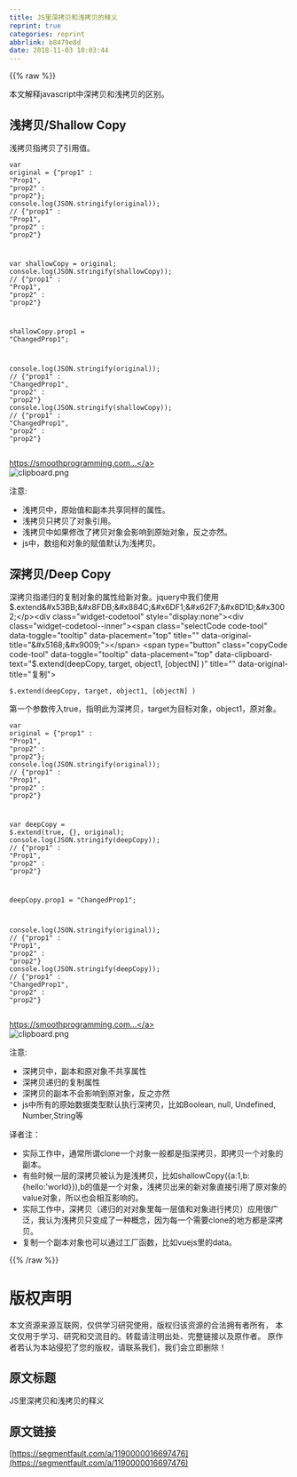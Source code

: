 ```yaml
---
title: JS里深拷贝和浅拷贝的释义
reprint: true
categories: reprint
abbrlink: b8479e8d
date: 2018-11-03 10:03:44
---
```


{{% raw %}}
<p>&#x672C;&#x6587;&#x89E3;&#x91CA;javascript&#x4E2D;&#x6DF1;&#x62F7;&#x8D1D;&#x548C;&#x6D45;&#x62F7;&#x8D1D;&#x7684;&#x533A;&#x522B;&#x3002;</p><h2 id="articleHeader0">&#x6D45;&#x62F7;&#x8D1D;/Shallow Copy</h2><p>&#x6D45;&#x62F7;&#x8D1D;&#x6307;&#x62F7;&#x8D1D;&#x4E86;&#x5F15;&#x7528;&#x503C;&#x3002;</p><div class="widget-codetool" style="display:none"><div class="widget-codetool--inner"><span class="selectCode code-tool" data-toggle="tooltip" data-placement="top" title="" data-original-title="&#x5168;&#x9009;"></span> <span type="button" class="copyCode code-tool" data-toggle="tooltip" data-placement="top" data-clipboard-text="var original = {&quot;prop1&quot; : &quot;Prop1&quot;, &quot;prop2&quot; : &quot;prop2&quot;};
console.log(JSON.stringify(original));
// {&quot;prop1&quot; : &quot;Prop1&quot;, &quot;prop2&quot; : &quot;prop2&quot;}

var shallowCopy = original;
console.log(JSON.stringify(shallowCopy));
// {&quot;prop1&quot; : &quot;Prop1&quot;, &quot;prop2&quot; : &quot;prop2&quot;}

shallowCopy.prop1 = &quot;ChangedProp1&quot;;

console.log(JSON.stringify(original));
// {&quot;prop1&quot; : &quot;ChangedProp1&quot;, &quot;prop2&quot; : &quot;prop2&quot;}
console.log(JSON.stringify(shallowCopy));
// {&quot;prop1&quot; : &quot;ChangedProp1&quot;, &quot;prop2&quot; : &quot;prop2&quot;}" title="" data-original-title="&#x590D;&#x5236;"></span> <span type="button" class="saveToNote code-tool" data-toggle="tooltip" data-placement="top" title="" data-original-title="&#x653E;&#x8FDB;&#x7B14;&#x8BB0;"></span></div></div><pre class="hljs maxima"><code><span class="hljs-built_in">var</span> original = {<span class="hljs-string">&quot;prop1&quot;</span> : <span class="hljs-string">&quot;Prop1&quot;</span>, <span class="hljs-string">&quot;prop2&quot;</span> : <span class="hljs-string">&quot;prop2&quot;</span>};
console.<span class="hljs-built_in">log</span>(JSON.stringify(original));
// {<span class="hljs-string">&quot;prop1&quot;</span> : <span class="hljs-string">&quot;Prop1&quot;</span>, <span class="hljs-string">&quot;prop2&quot;</span> : <span class="hljs-string">&quot;prop2&quot;</span>}

<span class="hljs-built_in">var</span> shallowCopy = original;
console.<span class="hljs-built_in">log</span>(JSON.stringify(shallowCopy));
// {<span class="hljs-string">&quot;prop1&quot;</span> : <span class="hljs-string">&quot;Prop1&quot;</span>, <span class="hljs-string">&quot;prop2&quot;</span> : <span class="hljs-string">&quot;prop2&quot;</span>}

shallowCopy.prop1 = <span class="hljs-string">&quot;ChangedProp1&quot;</span>;

console.<span class="hljs-built_in">log</span>(JSON.stringify(original));
// {<span class="hljs-string">&quot;prop1&quot;</span> : <span class="hljs-string">&quot;ChangedProp1&quot;</span>, <span class="hljs-string">&quot;prop2&quot;</span> : <span class="hljs-string">&quot;prop2&quot;</span>}
console.<span class="hljs-built_in">log</span>(JSON.stringify(shallowCopy));
// {<span class="hljs-string">&quot;prop1&quot;</span> : <span class="hljs-string">&quot;ChangedProp1&quot;</span>, <span class="hljs-string">&quot;prop2&quot;</span> : <span class="hljs-string">&quot;prop2&quot;</span>}</code></pre><p><a href="https://smoothprogramming.com/wp-content/uploads/ShallowCopy.png" rel="nofollow noreferrer" target="_blank">https://smoothprogramming.com...</a><br><span class="img-wrap"><img data-src="/img/bVbidR4?w=640&amp;h=480" src="https://static.alili.tech/img/bVbidR4?w=640&amp;h=480" alt="clipboard.png" title="clipboard.png" style="cursor:pointer;display:inline"></span></p><p>&#x6CE8;&#x610F;:</p><ul><li>&#x6D45;&#x62F7;&#x8D1D;&#x4E2D;&#xFF0C;&#x539F;&#x59CB;&#x503C;&#x548C;&#x526F;&#x672C;&#x5171;&#x4EAB;&#x540C;&#x6837;&#x7684;&#x5C5E;&#x6027;&#x3002;</li><li>&#x6D45;&#x62F7;&#x8D1D;&#x53EA;&#x62F7;&#x8D1D;&#x4E86;&#x5BF9;&#x8C61;&#x5F15;&#x7528;&#x3002;</li><li>&#x6D45;&#x62F7;&#x8D1D;&#x4E2D;&#x5982;&#x679C;&#x4FEE;&#x6539;&#x4E86;&#x62F7;&#x8D1D;&#x5BF9;&#x8C61;&#x4F1A;&#x5F71;&#x54CD;&#x5230;&#x539F;&#x59CB;&#x5BF9;&#x8C61;&#xFF0C;&#x53CD;&#x4E4B;&#x4EA6;&#x7136;&#x3002;</li><li>js&#x4E2D;&#xFF0C;&#x6570;&#x7EC4;&#x548C;&#x5BF9;&#x8C61;&#x7684;&#x8D4B;&#x503C;&#x9ED8;&#x8BA4;&#x4E3A;&#x6D45;&#x62F7;&#x8D1D;&#x3002;</li></ul><h2 id="articleHeader1">&#x6DF1;&#x62F7;&#x8D1D;/Deep Copy</h2><p>&#x6DF1;&#x62F7;&#x8D1D;&#x6307;&#x9012;&#x5F52;&#x7684;&#x590D;&#x5236;&#x5BF9;&#x8C61;&#x7684;&#x5C5E;&#x6027;&#x7ED9;&#x65B0;&#x5BF9;&#x8C61;&#x3002;jquery&#x4E2D;&#x6211;&#x4EEC;&#x4F7F;&#x7528;$.extend&#x53BB;&#x8FDB;&#x884C;&#x6DF1;&#x62F7;&#x8D1D;&#x3002;</p><div class="widget-codetool" style="display:none"><div class="widget-codetool--inner"><span class="selectCode code-tool" data-toggle="tooltip" data-placement="top" title="" data-original-title="&#x5168;&#x9009;"></span> <span type="button" class="copyCode code-tool" data-toggle="tooltip" data-placement="top" data-clipboard-text="$.extend(deepCopy, target, object1, [objectN] )" title="" data-original-title="&#x590D;&#x5236;"></span> <span type="button" class="saveToNote code-tool" data-toggle="tooltip" data-placement="top" title="" data-original-title="&#x653E;&#x8FDB;&#x7B14;&#x8BB0;"></span></div></div><pre class="hljs accesslog"><code style="word-break:break-word;white-space:initial">$.extend(deepCopy, target, object1, <span class="hljs-string">[objectN]</span> )</code></pre><p>&#x7B2C;&#x4E00;&#x4E2A;&#x53C2;&#x6570;&#x4F20;&#x5165;true&#xFF0C;&#x6307;&#x660E;&#x6B64;&#x4E3A;&#x6DF1;&#x62F7;&#x8D1D;&#xFF0C;target&#x4E3A;&#x76EE;&#x6807;&#x5BF9;&#x8C61;&#xFF0C;object1&#xFF0C;&#x539F;&#x5BF9;&#x8C61;&#x3002;</p><div class="widget-codetool" style="display:none"><div class="widget-codetool--inner"><span class="selectCode code-tool" data-toggle="tooltip" data-placement="top" title="" data-original-title="&#x5168;&#x9009;"></span> <span type="button" class="copyCode code-tool" data-toggle="tooltip" data-placement="top" data-clipboard-text="var original = {&quot;prop1&quot; : &quot;Prop1&quot;, &quot;prop2&quot; : &quot;prop2&quot;};
console.log(JSON.stringify(original));
// {&quot;prop1&quot; : &quot;Prop1&quot;, &quot;prop2&quot; : &quot;prop2&quot;}

var deepCopy = $.extend(true, {}, original);
console.log(JSON.stringify(deepCopy));
// {&quot;prop1&quot; : &quot;Prop1&quot;, &quot;prop2&quot; : &quot;prop2&quot;}

deepCopy.prop1 = &quot;ChangedProp1&quot;;

console.log(JSON.stringify(original));
// {&quot;prop1&quot; : &quot;Prop1&quot;, &quot;prop2&quot; : &quot;prop2&quot;}
console.log(JSON.stringify(deepCopy));
// {&quot;prop1&quot; : &quot;ChangedProp1&quot;, &quot;prop2&quot; : &quot;prop2&quot;}
" title="" data-original-title="&#x590D;&#x5236;"></span> <span type="button" class="saveToNote code-tool" data-toggle="tooltip" data-placement="top" title="" data-original-title="&#x653E;&#x8FDB;&#x7B14;&#x8BB0;"></span></div></div><pre class="hljs maxima"><code><span class="hljs-built_in">var</span> original = {<span class="hljs-string">&quot;prop1&quot;</span> : <span class="hljs-string">&quot;Prop1&quot;</span>, <span class="hljs-string">&quot;prop2&quot;</span> : <span class="hljs-string">&quot;prop2&quot;</span>};
console.<span class="hljs-built_in">log</span>(JSON.stringify(original));
// {<span class="hljs-string">&quot;prop1&quot;</span> : <span class="hljs-string">&quot;Prop1&quot;</span>, <span class="hljs-string">&quot;prop2&quot;</span> : <span class="hljs-string">&quot;prop2&quot;</span>}

<span class="hljs-built_in">var</span> deepCopy = $.extend(<span class="hljs-literal">true</span>, {}, original);
console.<span class="hljs-built_in">log</span>(JSON.stringify(deepCopy));
// {<span class="hljs-string">&quot;prop1&quot;</span> : <span class="hljs-string">&quot;Prop1&quot;</span>, <span class="hljs-string">&quot;prop2&quot;</span> : <span class="hljs-string">&quot;prop2&quot;</span>}

deepCopy.prop1 = <span class="hljs-string">&quot;ChangedProp1&quot;</span>;

console.<span class="hljs-built_in">log</span>(JSON.stringify(original));
// {<span class="hljs-string">&quot;prop1&quot;</span> : <span class="hljs-string">&quot;Prop1&quot;</span>, <span class="hljs-string">&quot;prop2&quot;</span> : <span class="hljs-string">&quot;prop2&quot;</span>}
console.<span class="hljs-built_in">log</span>(JSON.stringify(deepCopy));
// {<span class="hljs-string">&quot;prop1&quot;</span> : <span class="hljs-string">&quot;ChangedProp1&quot;</span>, <span class="hljs-string">&quot;prop2&quot;</span> : <span class="hljs-string">&quot;prop2&quot;</span>}
</code></pre><p><a href="https://smoothprogramming.com/wp-content/uploads/DeepCopy.png" rel="nofollow noreferrer" target="_blank">https://smoothprogramming.com...</a><br><span class="img-wrap"><img data-src="/img/bVbidWf?w=640&amp;h=480" src="https://static.alili.tech/img/bVbidWf?w=640&amp;h=480" alt="clipboard.png" title="clipboard.png" style="cursor:pointer;display:inline"></span></p><p>&#x6CE8;&#x610F;:</p><ul><li>&#x6DF1;&#x62F7;&#x8D1D;&#x4E2D;&#xFF0C;&#x526F;&#x672C;&#x548C;&#x539F;&#x5BF9;&#x8C61;&#x4E0D;&#x5171;&#x4EAB;&#x5C5E;&#x6027;</li><li>&#x6DF1;&#x62F7;&#x8D1D;&#x9012;&#x5F52;&#x7684;&#x590D;&#x5236;&#x5C5E;&#x6027;</li><li>&#x6DF1;&#x62F7;&#x8D1D;&#x7684;&#x526F;&#x672C;&#x4E0D;&#x4F1A;&#x5F71;&#x54CD;&#x5230;&#x539F;&#x5BF9;&#x8C61;&#xFF0C;&#x53CD;&#x4E4B;&#x4EA6;&#x7136;</li><li>js&#x4E2D;&#x6240;&#x6709;&#x7684;&#x539F;&#x59CB;&#x6570;&#x636E;&#x7C7B;&#x578B;&#x9ED8;&#x8BA4;&#x6267;&#x884C;&#x6DF1;&#x62F7;&#x8D1D;&#xFF0C;&#x6BD4;&#x5982;Boolean, null, Undefined, Number,String&#x7B49;</li></ul><p>&#x8BD1;&#x8005;&#x6CE8;&#xFF1A;</p><ul><li>&#x5B9E;&#x9645;&#x5DE5;&#x4F5C;&#x4E2D;&#xFF0C;&#x901A;&#x5E38;&#x6240;&#x8C13;clone&#x4E00;&#x4E2A;&#x5BF9;&#x8C61;&#x4E00;&#x822C;&#x90FD;&#x662F;&#x6307;&#x6DF1;&#x62F7;&#x8D1D;&#xFF0C;&#x5373;&#x62F7;&#x8D1D;&#x4E00;&#x4E2A;&#x5BF9;&#x8C61;&#x7684;&#x526F;&#x672C;&#x3002;</li><li>&#x6709;&#x4E9B;&#x65F6;&#x5019;&#x4E00;&#x5C42;&#x7684;&#x6DF1;&#x62F7;&#x8D1D;&#x88AB;&#x8BA4;&#x4E3A;&#x662F;&#x6D45;&#x62F7;&#x8D1D;&#xFF0C;&#x6BD4;&#x5982;shallowCopy({a:1,b:{hello:&apos;world}}),b&#x7684;&#x503C;&#x662F;&#x4E00;&#x4E2A;&#x5BF9;&#x8C61;&#xFF0C;&#x6D45;&#x62F7;&#x8D1D;&#x51FA;&#x6765;&#x7684;&#x65B0;&#x5BF9;&#x8C61;&#x76F4;&#x63A5;&#x5F15;&#x7528;&#x4E86;&#x539F;&#x5BF9;&#x8C61;&#x7684;value&#x5BF9;&#x8C61;&#xFF0C;&#x6240;&#x4EE5;&#x4E5F;&#x4F1A;&#x76F8;&#x4E92;&#x5F71;&#x54CD;&#x7684;&#x3002;</li><li>&#x5B9E;&#x9645;&#x5DE5;&#x4F5C;&#x4E2D;&#xFF0C;&#x6DF1;&#x62F7;&#x8D1D;&#xFF08;&#x9012;&#x5F52;&#x7684;&#x5BF9;&#x5BF9;&#x8C61;&#x91CC;&#x6BCF;&#x4E00;&#x5C42;&#x503C;&#x548C;&#x5BF9;&#x8C61;&#x8FDB;&#x884C;&#x62F7;&#x8D1D;&#xFF09;&#x5E94;&#x7528;&#x5F88;&#x5E7F;&#x6CDB;&#xFF0C;&#x6211;&#x8BA4;&#x4E3A;&#x6D45;&#x62F7;&#x8D1D;&#x53EA;&#x53D8;&#x6210;&#x4E86;&#x4E00;&#x79CD;&#x6982;&#x5FF5;&#xFF0C;&#x56E0;&#x4E3A;&#x6BCF;&#x4E00;&#x4E2A;&#x9700;&#x8981;clone&#x7684;&#x5730;&#x65B9;&#x90FD;&#x662F;&#x6DF1;&#x62F7;&#x8D1D;&#x3002;</li><li>&#x590D;&#x5236;&#x4E00;&#x4E2A;&#x526F;&#x672C;&#x5BF9;&#x8C61;&#x4E5F;&#x53EF;&#x4EE5;&#x901A;&#x8FC7;&#x5DE5;&#x5382;&#x51FD;&#x6570;&#xFF0C;&#x6BD4;&#x5982;vuejs&#x91CC;&#x7684;data&#x3002;</li></ul>
{{% /raw %}}

# 版权声明
本文资源来源互联网，仅供学习研究使用，版权归该资源的合法拥有者所有，
本文仅用于学习、研究和交流目的。转载请注明出处、完整链接以及原作者。
原作者若认为本站侵犯了您的版权，请联系我们，我们会立即删除！

## 原文标题
JS里深拷贝和浅拷贝的释义

## 原文链接
[https://segmentfault.com/a/1190000016697476](https://segmentfault.com/a/1190000016697476)

